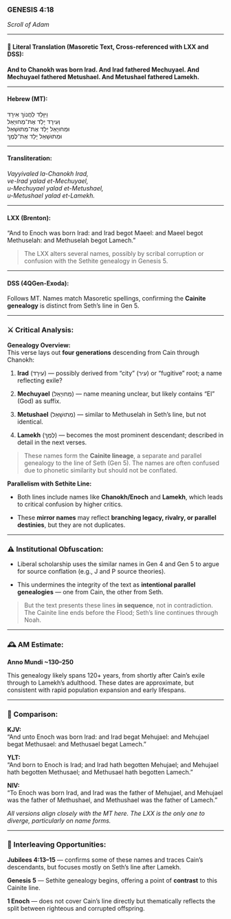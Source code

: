 ### **GENESIS 4:18**

_Scroll of Adam_

---

#### 📜 Literal Translation (Masoretic Text, Cross-referenced with LXX and DSS):

**And to Chanokh was born Irad. And Irad fathered Mechuyael. And Mechuyael fathered Metushael. And Metushael fathered Lamekh.**

---

#### Hebrew (MT):

וַיִּוָּלֵד לַחֲנוֹךְ אִירָד  
וְעִירָד יָלַד אֶת־מְחוּיָאֵל  
וּמְחוּיָאֵל יָלַד אֶת־מְתוּשָׁאֵל  
וּמְתוּשָׁאֵל יָלַד אֶת־לֶמֶךְ

---

#### Transliteration:

_Vayyivaled la-Chanokh Irad,  
ve-Irad yalad et-Mechuyael,  
u-Mechuyael yalad et-Metushael,  
u-Metushael yalad et-Lamekh._

---

#### LXX (Brenton):

“And to Enoch was born Irad: and Irad begot Maeel: and Maeel begot Methuselah: and Methuselah begot Lamech.”

> The LXX alters several names, possibly by scribal corruption or confusion with the Sethite genealogy in Genesis 5.

---

#### DSS (4QGen-Exoda):

Follows MT. Names match Masoretic spellings, confirming the **Cainite genealogy** is distinct from Seth’s line in Gen 5.

---

### ⚔️ Critical Analysis:

**Genealogy Overview:**  
This verse lays out **four generations** descending from Cain through Chanokh:

1. **Irad** (עִירָד) — possibly derived from “city” (עִיר) or “fugitive” root; a name reflecting exile?
    
2. **Mechuyael** (מְחוּיָאֵל) — name meaning unclear, but likely contains “El” (God) as suffix.
    
3. **Metushael** (מְתוּשָׁאֵל) — similar to Methuselah in Seth’s line, but not identical.
    
4. **Lamekh** (לֶמֶךְ) — becomes the most prominent descendant; described in detail in the next verses.
    

> These names form the **Cainite lineage**, a separate and parallel genealogy to the line of Seth (Gen 5). The names are often confused due to phonetic similarity but should not be conflated.

**Parallelism with Sethite Line:**

- Both lines include names like **Chanokh/Enoch** and **Lamekh**, which leads to critical confusion by higher critics.
    
- These **mirror names** may reflect **branching legacy, rivalry, or parallel destinies**, but they are not duplicates.
    

---

### ⚠️ Institutional Obfuscation:

- Liberal scholarship uses the similar names in Gen 4 and Gen 5 to argue for source conflation (e.g., J and P source theories).
    
- This undermines the integrity of the text as **intentional parallel genealogies** — one from Cain, the other from Seth.
    

> But the text presents these lines **in sequence**, not in contradiction. The Cainite line ends before the Flood; Seth’s line continues through Noah.

---

### 🕰️ AM Estimate:

**Anno Mundi ~130–250**

This genealogy likely spans 120+ years, from shortly after Cain’s exile through to Lamekh’s adulthood. These dates are approximate, but consistent with rapid population expansion and early lifespans.

---

### 📖 Comparison:

**KJV:**  
“And unto Enoch was born Irad: and Irad begat Mehujael: and Mehujael begat Methusael: and Methusael begat Lamech.”

**YLT:**  
“And born to Enoch is Irad; and Irad hath begotten Mehujael; and Mehujael hath begotten Methusael; and Methusael hath begotten Lamech.”

**NIV:**  
“To Enoch was born Irad, and Irad was the father of Mehujael, and Mehujael was the father of Methushael, and Methushael was the father of Lamech.”

_All versions align closely with the MT here. The LXX is the only one to diverge, particularly on name forms._

---

### 🔗 Interleaving Opportunities:

**Jubilees 4:13–15** — confirms some of these names and traces Cain’s descendants, but focuses mostly on Seth’s line after Lamekh.

**Genesis 5** — Sethite genealogy begins, offering a point of **contrast** to this Cainite line.

**1 Enoch** — does not cover Cain’s line directly but thematically reflects the split between righteous and corrupted offspring.